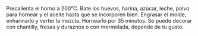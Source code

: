 Precalienta el horno a 200°C.
Bate los huevos, harina, azúcar, leche, polvo para hornear y el aceite hasta que se incorporen bien.
Engrasar el molde, enharinarlo y verter la mezcla.
Hornearlo por 35 minutos.
Se puede decorar con chantilly, fresas y duraznos o con mermelada, depende de tu gusto.
